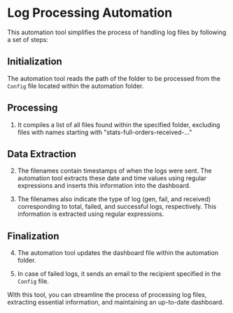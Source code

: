 # Log Processing Automation

This automation tool simplifies the process of handling log files by following a set of steps:

## Initialization

The automation tool reads the path of the folder to be processed from the `Config` file located within the automation folder.

## Processing

1. It compiles a list of all files found within the specified folder, excluding files with names starting with "stats-full-orders-received-..."

## Data Extraction

2. The filenames contain timestamps of when the logs were sent. The automation tool extracts these date and time values using regular expressions and inserts this information into the dashboard.

3. The filenames also indicate the type of log (gen, fail, and received) corresponding to total, failed, and successful logs, respectively. This information is extracted using regular expressions.

## Finalization

4. The automation tool updates the dashboard file within the automation folder.

5. In case of failed logs, it sends an email to the recipient specified in the `Config` file.

With this tool, you can streamline the process of processing log files, extracting essential information, and maintaining an up-to-date dashboard.
